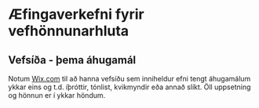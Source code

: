 # Æfingaverkefni fyrir vefhönnunarhluta
## Vefsíða - þema áhugamál
Notum [Wix.com](http://wix.com) til að hanna vefsíðu sem inniheldur efni tengt áhugamálum ykkar eins og t.d. íþróttir, tónlist, kvikmyndir eða annað slíkt.  Öll uppsetning og hönnun er í ykkar höndum. 

